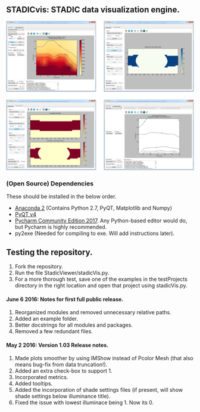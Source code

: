## STADICvis: STADIC data visualization engine.

![GitHub Logo](/StadicViewer/gui/__dump/titleImage.png)




### (Open Source) Dependencies
These should be installed in the below order.
* [Anaconda 2](https://repo.continuum.io/archive/Anaconda2-4.1.1-Windows-x86.exe) (Contains Python 2.7, PyQT, Matplotlib and Numpy)
* [PyQT v4](https://downloads.sourceforge.net/project/pyqt/PyQt4/PyQt-4.11.4/PyQt4-4.11.4-gpl-Py2.7-Qt4.8.7-x32.exe?r=https%3A%2F%2Fsourceforge.net%2Fprojects%2Fpyqt%2Ffiles%2FPyQt4%2FPyQt-4.11.4%2F&ts=1496769938&use_mirror=superb-sea2)
* [Pycharm Community Edition 2017](https://download.jetbrains.com/python/pycharm-community-2017.1.3.exe). Any Python-based editor would do, but Pycharm is highly recommended.
* py2exe (Needed for compiling to exe. Will add instructions later).


## Testing the repository.
1. Fork the repository.
2. Run the file StadicViewer/stadicVis.py.
3. For a more thorough test, save one of the examples in the testProjects
directory in the right location and open that project using stadicVis.py.



#### June 6 2016: Notes for first full public release.
1. Reorganized modules and removed unnecessary relative paths.
2. Added an example folder.
3. Better docstrings for all modules and packages.
4. Removed a few redundant files.

#### May 2 2016: Version 1.03 Release notes.
1. Made plots smoother by using IMShow instead of Pcolor Mesh (that also means bug-fix from data truncation!).
2. Added an extra check-box to support 1.
3. Incorporated metrics.
4. Added tooltips.
5. Added the incorporation of shade settings files (if present, will show shade settings below illuminance title).
6. Fixed the issue with lowest illuminace being 1. Now its 0. 
